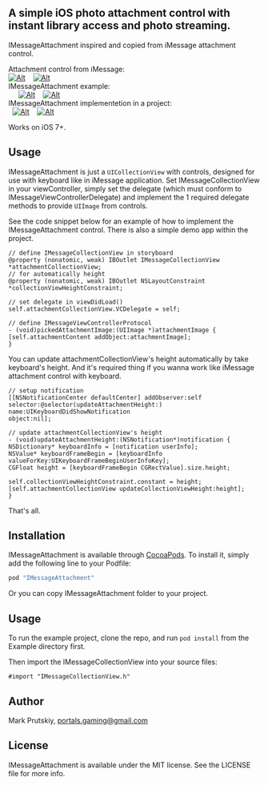 
## A simple iOS photo attachment control with instant library access and photo streaming.

IMessageAttachment inspired and copied from iMessage attachment control.

Attachment control from iMessage:<br />
[![Alt][screenshot1_thumb]][screenshot1]    [![Alt][screenshot2_thumb]][screenshot2]
<br />IMessageAttachment example:<br />    
[![Alt][screenshot3_thumb]][screenshot3]    [![Alt][screenshot4_thumb]][screenshot4]   
<br />IMessageAttachment implementetion in a project:<br /> 
[![Alt][screenshot5_thumb]][screenshot5]    [![Alt][screenshot6_thumb]][screenshot6]

[screenshot1_thumb]: https://raw.githubusercontent.com/nekromarko/IMessageAttachment/master/Screenshots/iMessaget.PNG
[screenshot1]: https://raw.githubusercontent.com/nekromarko/IMessageAttachment/master/Screenshots/iMessage.PNG
[screenshot2_thumb]: https://raw.githubusercontent.com/nekromarko/IMessageAttachment/master/Screenshots/iMessage1t.PNG
[screenshot2]: https://raw.githubusercontent.com/nekromarko/IMessageAttachment/master/Screenshots/iMessage1.PNG
[screenshot3_thumb]: https://raw.githubusercontent.com/nekromarko/IMessageAttachment/master/Screenshots/examplet.PNG
[screenshot3]: https://raw.githubusercontent.com/nekromarko/IMessageAttachment/master/Screenshots/example.PNG
[screenshot4_thumb]: https://raw.githubusercontent.com/nekromarko/IMessageAttachment/master/Screenshots/example1t.PNG
[screenshot4]: https://raw.githubusercontent.com/nekromarko/IMessageAttachment/master/Screenshots/example1.PNG
[screenshot5_thumb]: https://raw.githubusercontent.com/nekromarko/IMessageAttachment/master/Screenshots/impt.PNG
[screenshot5]: https://raw.githubusercontent.com/nekromarko/IMessageAttachment/master/Screenshots/imp.PNG
[screenshot6_thumb]: https://raw.githubusercontent.com/nekromarko/IMessageAttachment/master/Screenshots/imp1t.PNG
[screenshot6]: https://raw.githubusercontent.com/nekromarko/IMessageAttachment/master/Screenshots/imp1.PNG

Works on iOS 7+.

## Usage

IMessageAttachment is just a `UICollectionView` with controls, designed for use with keyboard like in iMessage application. Set IMessageCollectionView in your viewController, simply set the delegate (which must conform to IMessageViewControllerDelegate) and implement the 1 required delegate methods to provide `UIImage` from controls.

See the code snippet below for an example of how to implement the IMessageAttachment control. There is also a simple demo app within the project.

```obj-c
// define IMessageCollectionView in storyboard
@property (nonatomic, weak) IBOutlet IMessageCollectionView *attachmentCollectionView;
// for automatically height
@property (nonatomic, weak) IBOutlet NSLayoutConstraint *collectionViewHeightConstraint;

// set delegate in viewDidLoad()
self.attachmentCollectionView.VCDelegate = self;

// define IMessageViewControllerProtocol
- (void)pickedAttachmentImage:(UIImage *)attachmentImage {
[self.attachmentContent addObject:attachmentImage];
}
```

You can update attachmentCollectionView's height automatically by take keyboard's height. And it's required thing if you wanna work like iMessage attachment control with keyboard. 

```obj-c
// setup notification
[[NSNotificationCenter defaultCenter] addObserver:self
selector:@selector(updateAttachmentHeight:)
name:UIKeyboardDidShowNotification
object:nil];

// update attachmentCollectionView's height
- (void)updateAttachmentHeight:(NSNotification*)notification {
NSDictionary* keyboardInfo = [notification userInfo];
NSValue* keyboardFrameBegin = [keyboardInfo valueForKey:UIKeyboardFrameBeginUserInfoKey];
CGFloat height = [keyboardFrameBegin CGRectValue].size.height;

self.collectionViewHeightConstraint.constant = height;
[self.attachmentCollectionView updateCollectionViewHeight:height];
}
```

That's all. 

## Installation 

IMessageAttachment is available through [CocoaPods](http://cocoapods.org). To install
it, simply add the following line to your Podfile:

```ruby
pod "IMessageAttachment"
```

Or you can copy IMessageAttachment folder to your project.

## Usage

To run the example project, clone the repo, and run `pod install` from the Example directory first.

Then import the IMessageCollectionView into your source files:

```obj-c
#import "IMessageCollectionView.h"
```

## Author

Mark Prutskiy, portals.gaming@gmail.com


## License

IMessageAttachment is available under the MIT license. See the LICENSE file for more info.
